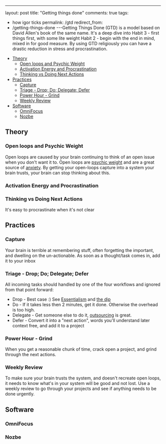 ---
layout: post
title: "Getting things done"
comments: true
tags:
  - how igor ticks
permalink: /gtd
redirect_from:
  - /getting-things-done
---Getting Things Done (GTD) is a model based on David Allen's book of the same name. It's a deep dive into Habit 3 - first things first, with some lite weight Habit 2 - begin with the end in mind, mixed in for good measure. By using GTD religiously you can have a drastic reduction in stress and procrastination.

<!-- prettier-ignore-start -->
<!-- vim-markdown-toc GFM -->

- [Theory](#theory)
    - [Open loops and Psychic Weight](#open-loops-and-psychic-weight)
    - [Activation Energy and Procrastination](#activation-energy-and-procrastination)
    - [Thinking vs Doing Next Actions](#thinking-vs-doing-next-actions)
- [Practices](#practices)
    - [Capture](#capture)
    - [Triage - Drop; Do; Delegate; Defer](#triage---drop-do-delegate-defer)
    - [Power Hour - Grind](#power-hour---grind)
    - [Weekly Review](#weekly-review)
- [Software](#software)
    - [OmniFocus](#omnifocus)
    - [Nozbe](#nozbe)

<!-- vim-markdown-toc -->
<!-- prettier-ignore-end -->

## Theory

### Open loops and Psychic Weight

Open loops are caused by your brain continuing to think of an open issue when you don't want it to. Open loops are [psychic weight](/psychic-weight) and are a great source of [anxiety](/anxiety). By getting your open-loops capture into a system your brain trusts, your brain can stop thinking about this.

### Activation Energy and Procrastination

### Thinking vs Doing Next Actions

It's easy to procrastinate when it's not clear

## Practices

### Capture

Your brain is terrible at remembering stuff, often forgetting the important, and dwelling on the un-actionable. As soon as a thought/task comes in, add it to your inbox

### Triage - Drop; Do; Delegate; Defer

All incoming tasks should handled by one of the four workflows and ignored from that point forward:

- Drop - Best case :) See [Essentialism](/essential) and [the dip](/dip)
- Do - If it takes less then 2 minutes, get it done. Otherwise the overhead is too high.
- Delegate - Get someone else to do it, [outsourcing](/outsourcing) is great.
- Defer - Convert it into a "next action", words you'll understand later context free, and add it to a project

### Power Hour - Grind

When you get a reasonable chunk of time, crack open a project, and grind through the next actions.

### Weekly Review

To make sure your brain trusts the system, and doesn't recreate open loops, it needs to know what's in your system will be good and not lost. Use a weekly review to go through your projects and see if anything needs to be done urgently.

## Software

### OmniFocus

### Nozbe
